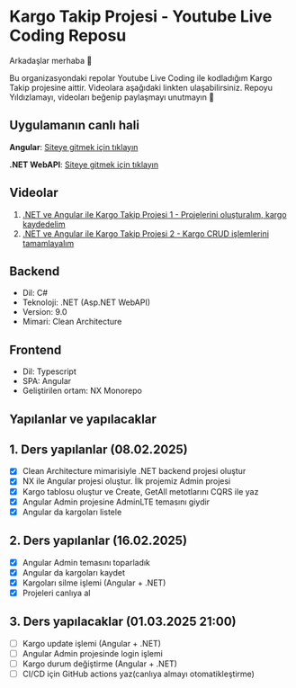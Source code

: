 # Kargo Takip Projesi - Youtube Live Coding Reposu
Arkadaşlar merhaba 👋

Bu organizasyondaki repolar Youtube Live Coding ile kodladığım Kargo Takip projesine aittir. Videolara aşağıdaki linkten ulaşabilirsiniz. Repoyu Yıldızlamayı, videoları beğenip paylaşmayı unutmayın 🤗

## Uygulamanın canlı hali
<b>Angular</b>: 
<a href="https://ts.kargotakip.ecnorow.com">Siteye gitmek için tıklayın</a>

<b>.NET WebAPI</b>:
<a href="https://kargotakip.webapi.ecnorow.com/scalar/v1">Siteye gitmek için tıklayın</a>

## Videolar
1. <a href="https://www.youtube.com/live/Lc3EzrXlJ5g">.NET ve Angular ile Kargo Takip Projesi 1 - Projelerini oluşturalım, kargo kaydedelim</a>
2. <a href="https://www.youtube.com/live/OB8JlEH71JQ?si=logB1jufjEsFWcKi">.NET ve Angular ile Kargo Takip Projesi 2 - Kargo CRUD işlemlerini tamamlayalım</a>

## Backend
- Dil: C#
- Teknoloji: .NET (Asp.NET WebAPI)
- Version: 9.0
- Mimari: Clean Architecture

## Frontend
- Dil: Typescript
- SPA: Angular
- Geliştirilen ortam: NX Monorepo

## Yapılanlar ve yapılacaklar
## 1. Ders yapılanlar (08.02.2025)
- [x] Clean Architecture mimarisiyle .NET backend projesi oluştur
- [x] NX ile Angular projesi oluştur. İlk projemiz Admin projesi
- [x] Kargo tablosu oluştur ve Create, GetAll metotlarını CQRS ile yaz
- [x] Angular Admin projesine AdminLTE temasını giydir
- [x] Angular da kargoları listele

## 2. Ders yapılanlar (16.02.2025)
- [x] Angular Admin temasını toparladık
- [x] Angular da kargoları kaydet
- [x] Kargoları silme işlemi (Angular + .NET)
- [x] Projeleri canlıya al

## 3. Ders yapılacaklar (01.03.2025 21:00)
- [ ] Kargo update işlemi (Angular + .NET)
- [ ] Angular Admin projesinde login işlemi
- [ ] Kargo durum değiştirme (Angular + .NET)
- [ ] CI/CD için GitHub actions yaz(canlıya almayı otomatikleştirme)
